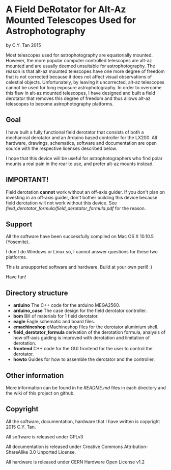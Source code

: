 # A Field DeRotator for Alt-Az Mounted Telescopes Used for Astrophotography

by C.Y. Tan 2015

Most telescopes used for astrophotography are equatorially
mounted. However, the more popular computer controlled telescopes are
alt-az mounted and are usually deemed unsuitable for
astrophotography. The reason is that alt-az mounted telescopes have
one more degree of freedom that is not corrected because it does not
affect visual observations of celestial objects. Unfortunately, by
leaving it uncorrected, alt-az telescopes cannot be used for long
exposure astrophotography. In order to overcome this flaw in alt-az
mounted telescopes, I have designed and built a field derotator that
removes this degree of freedom and thus allows alt-az telescopes to
become astrophotography platforms.

## Goal

I have built a fully functional field derotator that consists of both
a mechanical derotator and an Arduino based controller for the
LX200. All hardware, drawings, schematics, software and documentation
are open source with the respective licenses described below.

I hope that this device will be useful for astrophotographers who find
polar mounts a real pain in the rear to use, and prefer alt-az mounts
instead.

## IMPORTANT!

Field derotation **cannot** work without an off-axis guider. If you
don't plan on investing in an off-axis guider, don't bother building
this device because field derotation will not work without this
device. See *field_derotator_formula/field_derotator_formula.pdf* for
the reason.

## Support

All the software have been successfully compiled on Mac OS X 10.10.5
(Yosemite).

I don't do Windows or Linux so, I cannot answer questions for these
two platforms.

This is unsupported software and hardware. Build at your own peril! :)

Have fun!

## Directory structure

* **arduino** The C++ code for the arduino MEGA2560.
* **arduino_case** The case design for the field derotator controller.
* **bom** Bill of materials for 1 field derotator.
* **eagle** Eagle schematic and board files.
* **emachineshop** eMachineshop files for the derotator aluminium
shell.
* **field_derotator_formula** derivation of the derotation formula,
  analysis of how off-axis guiding is improved with derotation and
  limitation of derotation.
* **frontend** C++ code for the GUI frontend for the user to control
the derotator.
* **howto** Guides for how to assemble the derotator and the
controller.

## Other information

More information can be found in he *README.md* files in each
directory and the wiki of this project on github.

## Copyright
All the software, documentation, hardware that I have written is
copyright 2015 C.Y. Tan.

All software is released under GPLv3

All documentation is released under Creative Commons
Attribution-ShareAlike 3.0 Unported License.

All hardware is released under CERN Hardware Open License v1.2



